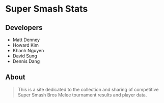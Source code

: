 # Super Smash Stats

## Developers
- Matt Denney
- Howard Kim
- Khanh Nguyen
- David Sung
- Dennis Dang

## About 
> This is a site dedicated to the collection and sharing of competitive Super Smash Bros Melee 
tournament results and player data.
